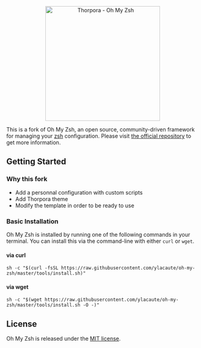 <p align="center">
  <a href="thorpora.fr">
    <img src="http://thorpora.fr/wp-content/uploads/2015/03/thorpora4.4.png" width="300" alt="Thorpora - Oh My Zsh">
  </a>
</p>

This is a fork of Oh My Zsh, an open source, community-driven framework for managing 
your [zsh](http://www.zsh.org/) configuration.
Please visit [the official repository](https://github.com/robbyrussell/oh-my-zsh) to get more information.
 
## Getting Started

### Why this fork

 * Add a personnal configuration with custom scripts
 * Add Thorpora theme
 * Modify the template in order to be ready to use

### Basic Installation

Oh My Zsh is installed by running one of the following commands in your terminal. You can install this via
the command-line with either `curl` or `wget`. 

#### via curl

```shell
sh -c "$(curl -fsSL https://raw.githubusercontent.com/ylacaute/oh-my-zsh/master/tools/install.sh)"
```

#### via wget

```shell
sh -c "$(wget https://raw.githubusercontent.com/ylacaute/oh-my-zsh/master/tools/install.sh -O -)"
```

## License

Oh My Zsh is released under the [MIT license](LICENSE.txt).
